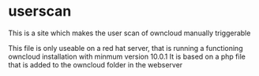 # userscan
This is a site which makes the user scan of owncloud manually triggerable

This file is only useable on a red hat server, that is running a functioning owncloud installation with minmum version 10.0.1
It is based on a php file that is added to the owncloud folder in the webserver 

